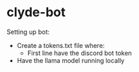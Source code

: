 # clyde-bot
Setting up bot:<br>
  - Create a tokens.txt file where:<br>
    - First line have the discord bot token<br>
  - Have the llama model running locally